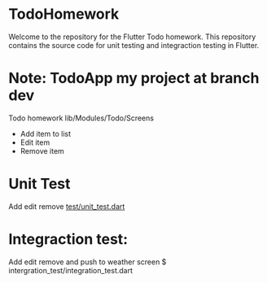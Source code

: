 # TodoHomework
Welcome to the repository for the Flutter Todo homework. This repository contains the source code for unit testing and integraction testing in Flutter.
# Note: TodoApp my project at branch dev
Todo homework lib/Modules/Todo/Screens
- Add item to list
- Edit item
- Remove item
# Unit Test
Add edit remove [test/unit_test.dart](https://github.com/EmSyying/TodoHomework/blob/dev/test/unit_test.dart)
# Integraction test:
Add edit remove and push to weather screen $ intergration_test/integration_test.dart
